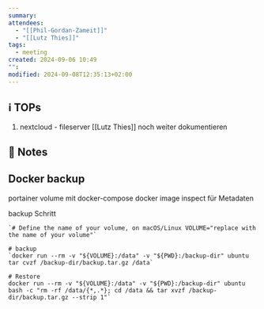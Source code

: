 ```yaml
---
summary: 
attendees:
  - "[[Phil-Gordan-Zameit]]"
  - "[[Lutz Thies]]"
tags:
  - meeting
created: 2024-09-06 10:49
"": 
modified: 2024-09-08T12:35:13+02:00
---
```

## ℹ TOPs
1. nextcloud - fileserver [[Lutz Thies]] noch weiter dokumentieren 

##  📝 Notes

## Docker backup

portainer volume mit docker-compose
docker image inspect für Metadaten

backup Schritt

```shell
`# Define the name of your volume, on macOS/Linux VOLUME="replace with the name of your volume"`

# backup
`docker run --rm -v "${VOLUME}:/data" -v "${PWD}:/backup-dir" ubuntu tar cvzf /backup-dir/backup.tar.gz /data`

# Restore
docker run --rm -v "${VOLUME}:/data" -v "${PWD}:/backup-dir" ubuntu bash -c "rm -rf /data/{*,.*}; cd /data && tar xvzf /backup-dir/backup.tar.gz --strip 1"`
```


